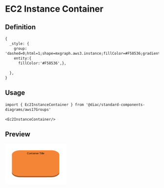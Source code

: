 # EC2 Instance Container

## Definition

```
{
  _style: {
    group: 'dashed=0;html=1;shape=mxgraph.aws3.instance;fillColor=#F58536;gradientColor=none;dashed=0;',
    entity:{
      fillColor:'#F58536',},
    
  },
}
```

## Usage

```
import { Ec2InstanceContainer } from '@diac/standard-components-diagrams/aws17Groups'

<Ec2InstanceContainer/>
```

## Preview

<img src="./ec2-instance-container.png" width="200"/>
